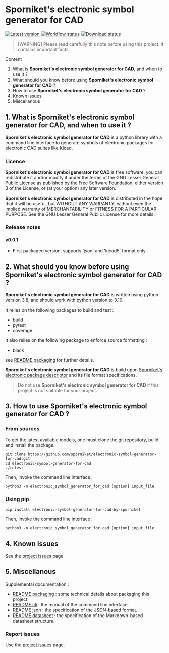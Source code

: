 # Sporniket's electronic symbol generator for CAD

[![Latest version](https://img.shields.io/github/v/release/sporniket/electronic-symbol-generator-for-cad?include_prereleases)](https://github.com/sporniket/electronic-symbol-generator-for-cad/releases)
[![Workflow status](https://img.shields.io/github/workflow/status/sporniket/electronic-symbol-generator-for-cad/Python%20package)](https://github.com/sporniket/electronic-symbol-generator-for-cad/actions/workflows/python-package.yml)
[![Download status](https://img.shields.io/pypi/dm/electronic-symbol-generator-for-cad-by-sporniket)](https://pypi.org/project/electronic-symbol-generator-for-cad-by-sporniket/)

> [WARNING] Please read carefully this note before using this project. It contains important facts.

Content

1. What is **Sporniket's electronic symbol generator for CAD**, and when to use it ?
2. What should you know before using **Sporniket's electronic symbol generator for CAD** ?
3. How to use **Sporniket's electronic symbol generator for CAD** ?
4. Known issues
5. Miscellanous

## 1. What is **Sporniket's electronic symbol generator for CAD**, and when to use it ?

**Sporniket's electronic symbol generator for CAD** is a python library with a command line interface to generate symbols of electronic packages for electronic CAD suites like Kicad.


### Licence

**Sporniket's electronic symbol generator for CAD** is free software: you can redistribute it and/or modify it under the terms of the GNU Lesser General Public License as published by the Free Software Foundation, either version 3 of the License, or (at your option) any later version.

**Sporniket's electronic symbol generator for CAD** is distributed in the hope that it will be useful, but WITHOUT ANY WARRANTY; without even the implied warranty of MERCHANTABILITY or FITNESS FOR A PARTICULAR PURPOSE. See the GNU Lesser General Public License for more details.

### Release notes

#### v0.0.1

* First packaged version, supports 'json' and 'kicad5' format only

## 2. What should you know before using **Sporniket's electronic symbol generator for CAD** ?

**Sporniket's electronic symbol generator for CAD** is written using python version 3.8, and should work with python version to 3.10.

It relies on the following packages to build and test :

* build
* pytest
* coverage

It also relies on the following package to enforce source formatting :

* black

see [README packaging](https://github.com/sporniket/electronic-symbol-generator-for-cad/blob/main/README-packaging.md) for further details.

**Sporniket's electronic symbol generator for CAD** is build upon [Sporniket's electronic package descriptor](http://github.com/sporniket/electronic-package-descriptor) and its file format specifications.

> Do not use **Sporniket's electronic symbol generator for CAD** if this project is not suitable for your project.

## 3. How to use **Sporniket's electronic symbol generator for CAD** ?

### From sources

To get the latest available models, one must clone the git repository, build and install the package.

	git clone https://github.com/sporniket/electronic-symbol-generator-for-cad.git
	cd electronic-symbol-generator-for-cad
	./retest

Then, invoke the command line interface :

```
python3 -m electronic_symbol_generator_for_cad [option] input_file
```

### Using pip

```
pip install electronic-symbol-generator-for-cad-by-sporniket
```

Then, invoke the command line interface :

```
python3 -m electronic_symbol_generator_for_cad [option] input_file
```

## 4. Known issues
See the [project issues](https://github.com/sporniket/electronic-symbol-generator-for-cad/issues) page.

## 5. Miscellanous

Supplemental documentation :

* [README packaging](https://github.com/sporniket/electronic-symbol-generator-for-cad/blob/main/README-packaging.md) : some technical details about packaging this project.
* [README cli](https://github.com/sporniket/electronic-symbol-generator-for-cad/blob/main/README-cli.md) : the manual of the command line interface.
* [README json](https://github.com/sporniket/electronic-package-descriptor/blob/main/README-json.md) : the specification of the JSON-based format.
* [README datasheet](https://github.com/sporniket/electronic-package-descriptor/blob/main/README-datasheet.md) : the specification of the Markdown-based datasheet structure.

### Report issues
Use the [project issues](https://github.com/sporniket/electronic-symbol-generator-for-cad/issues) page.
